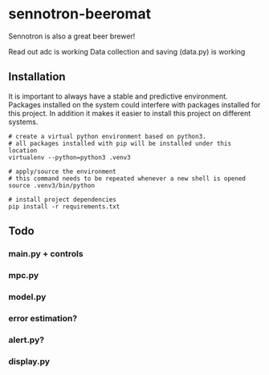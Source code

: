 # sennotron-beeromat

Sennotron is also a great beer brewer!

Read out adc is working
Data collection and saving (data.py) is working

## Installation

It is important to always have a stable and predictive environment. Packages installed on the system
could interfere with packages installed for this project. In addition it makes it easier to install this project
on different systems.

    # create a virtual python environment based on python3.
    # all packages installed with pip will be installed under this location
    virtualenv --python=python3 .venv3

    # apply/source the environment
    # this command needs to be repeated whenever a new shell is opened
    source .venv3/bin/python

    # install project dependencies
    pip install -r requirements.txt

## Todo

### main.py + controls
### mpc.py
### model.py
### error estimation?
### alert.py?
### display.py


